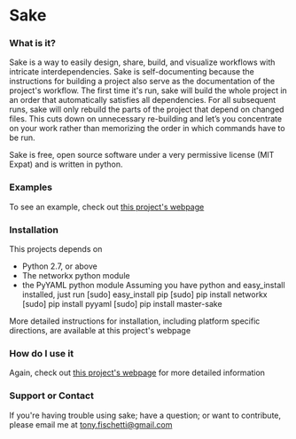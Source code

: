 # Sake


### What is it?
Sake is a way to easily design, share, build, and visualize workflows with 
intricate interdependencies. Sake is self-documenting because the 
instructions for building a project also serve as the documentation of the 
project's workflow. The first time it's run, sake will build the whole 
project in an order that automatically satisfies all dependencies. For all 
subsequent runs, sake will only rebuild the parts of the project that depend 
on changed files. This cuts down on unnecessary re-building and let’s you 
concentrate on your work rather than memorizing the order in which commands 
have to be run.

Sake is free, open source software under a very permissive license (MIT Expat)
and is written in python.

### 

### Examples
To see an example, check out [this project's webpage](http://tonyfischetti.github.io/sake/)

### Installation
This projects depends on
 - Python 2.7, or above
 - The networkx python module
 - the PyYAML python module
Assuming you have python and easy\_install installed, just run
    [sudo] easy_install pip
    [sudo] pip install networkx
    [sudo] pip install pyyaml
    [sudo] pip install master-sake

More detailed instructions for installation, including platform specific
directions, are available at this project's webpage


### How do I use it
Again, check out [this project's webpage](http://tonyfischetti.github.io/sake/)
for more detailed information
    

### Support or Contact
If you're having trouble using sake; have a question; or want to contribute,
please email me at tony.fischetti@gmail.com
